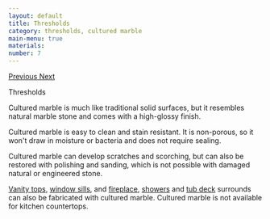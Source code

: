 ```yaml
---
layout: default
title: Thresholds
category: thresholds, cultured marble
main-menu: true
materials:
number: 7
---
```


<section class="container section">
  <div class="row">

<div class="col-lg-7 push-lg-5 col-sm-12">
<div id="carouselExampleControls" class="carousel slide content__image sticky" data-ride="carousel">
<div class="carousel-inner" role="listbox">

</div>
<a class="carousel-control-prev" href="#carouselExampleControls" role="button" data-slide="prev">
<span class="carousel-control-prev-icon" aria-hidden="true"></span>
<span class="sr-only">Previous</span>
</a>
<a class="carousel-control-next" href="#carouselExampleControls" role="button" data-slide="next">
<span class="carousel-control-next-icon" aria-hidden="true"></span>
<span class="sr-only">Next</span>
</a>
</div>
</div>

<div class="col-lg-5 pull-lg-7 col-sm-12">
<p class="is-first-heading h2">Thresholds</p>
<p class="h3"></p>

Cultured marble is much like traditional solid surfaces, but it resembles natural marble stone and comes with a high-glossy finish.

Cultured marble is easy to clean and stain resistant. It is non-porous, so it won't draw in moisture or bacteria and does not require sealing.

Cultured marble can develop scratches and scorching, but can also be restored with polishing and sanding, which is not possible with damaged natural or engineered stone.

<a href="{{ site.url }}/products/vanity-tops/">Vanity tops</a>, <a href="{{ site.url }}/products/window-sills/">window sills</a>, and <a href="{{ site.url }}/products/surrounds/fireplace/">fireplace</a>, <a href="{{ site.url }}/products/surrounds/showers/">showers</a> and <a href="{{ site.url }}/products/surrounds/tub-deck/">tub deck</a> surrounds can also be fabricated with cultured marble. Cultured marble is not available for kitchen countertops.

</div>
</div>
</section>
